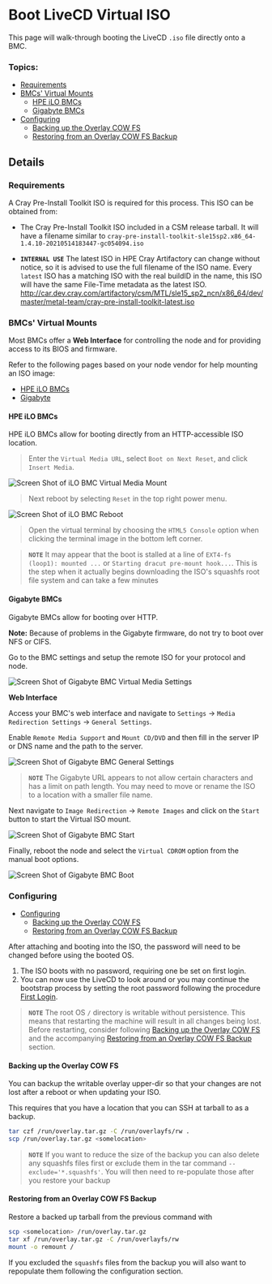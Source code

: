 # Boot LiveCD Virtual ISO 

This page will walk-through booting the LiveCD `.iso` file directly onto a BMC.

### Topics:

* [Requirements](#requirements)
* [BMCs' Virtual Mounts](#bmcs-virtual-mounts)
  * [HPE iLO BMCs](#hpe-ilo-bmcs)
  * [Gigabyte BMCs](#gigabyte-bmcs)
* [Configuring](#configuring)
   * [Backing up the Overlay COW FS](#backing-up-the-overlay-cow-fs)
   * [Restoring from an Overlay COW FS Backup](#restoring-from-an-overlay-cow-fs-backup)

## Details

<a name="requirements"></a>   
### Requirements

A Cray Pre-Install Toolkit ISO is required for this process. This ISO can be obtained from:

- The Cray Pre-Install Toolkit ISO included in a CSM release tarball. It will have a filename similar to
  `cray-pre-install-toolkit-sle15sp2.x86_64-1.4.10-20210514183447-gc054094.iso`

- **`INTERNAL USE`** The latest ISO in HPE Cray Artifactory can change without notice, so it is advised to use the full filename of the ISO name. Every `latest` ISO has a matching ISO with the real buildID in the name, this ISO will have the same File-Time metadata as the latest ISO.
  http://car.dev.cray.com/artifactory/csm/MTL/sle15_sp2_ncn/x86_64/dev/master/metal-team/cray-pre-install-toolkit-latest.iso

<a name="bmcs-virtual-mounts"></a>
### BMCs' Virtual Mounts

Most BMCs offer a **Web Interface** for controlling the node and for providing access to its BIOS and firmware. 

Refer to the following pages based on your node vendor for help mounting an ISO image:

* [HPE iLO BMCs](#hpe-ilo-bmcs)
* [Gigabyte](#gigabyte-bmcs)

<a name="hpe-ilo-bmcs"></a>
#### HPE iLO BMCs

HPE iLO BMCs allow for booting directly from an HTTP-accessible ISO location.

> Enter the `Virtual Media URL`, select `Boot on Next Reset`, and click `Insert Media`.

![Screen Shot of iLO BMC Virtual Media Mount](../img/bmc-virtual-media-ilo.png)

> Next reboot by selecting `Reset` in the top right power menu.

![Screen Shot of iLO BMC Reboot](../img/bmc-reboot-ilo.png)

> Open the virtual terminal by choosing the `HTML5 Console` option when clicking the terminal image in the bottom left corner.

> **`NOTE`** It may appear that the boot is stalled at a line of `EXT4-fs (loop1): mounted ...` or `Starting dracut pre-mount hook...`. This is the step when it actually begins downloading the ISO's squashfs root file system and can take a few minutes

<a name="gigabyte-bmcs"></a>
#### Gigabyte BMCs

Gigabyte BMCs allow for booting over HTTP.

**Note:** Because of problems in the Gigabyte firmware, do not try to boot over NFS or CIFS. 

Go to the BMC settings and setup the remote ISO for your protocol and node.

![Screen Shot of Gigabyte BMC Virtual Media Settings](../img/bmc-virtual-media-gigabyte-settings.png)

**Web Interface**

Access your BMC's web interface and navigate to `Settings` -> `Media Redirection Settings` -> `General Settings`.

Enable `Remote Media Support` and `Mount CD/DVD` and then fill in the server IP or DNS name and the path to the server.

![Screen Shot of Gigabyte BMC General Settings](../img/bmc-virtual-media-settings-gigabyte.png)

> **`NOTE`** The Gigabyte URL appears to not allow certain characters and has a limit on path length. You may need to move or rename the ISO to a location with a smaller file name.

Next navigate to `Image Redirection` -> `Remote Images` and click on the `Start` button to start the Virtual ISO mount.

![Screen Shot of Gigabyte BMC Start](../img/bmc-virtual-media-start-gigabyte.png)

Finally, reboot the node and select the `Virtual CDROM` option from the manual boot options.

![Screen Shot of Gigabyte BMC Boot](../img/bmc-virtual-media-boot-gigabyte.png)

<a name="configuring"></a>
### Configuring

* [Configuring](#configuring)
   * [Backing up the Overlay COW FS](#backing-up-the-overlay-cow-fs)
   * [Restoring from an Overlay COW FS Backup](#restoring-from-an-overlay-cow-fs-backup)


After attaching and booting into the ISO, the password will need to be changed before using 
the booted OS.

1. The ISO boots with no password, requiring one be set on first login.
2. You can now use the LiveCD to look around or you may continue the bootstrap process by setting the root password
following the procedure [First Login](bootstrap_livecd_remote_iso.md#first-login).


> **`NOTE`** The root OS `/` directory is writable without persistence. This means that restarting the machine will result in all changes being lost. Before restarting, consider following [Backing up the Overlay COW FS](#backing-up-the-overlay-cow-fs) and the accompanying [Restoring from an Overlay COW FS Backup](#restoring-from-an-overlay-cow-fs-backup) section.

<a name="backing-up-the-overlay-cow-fs"></a>
#### Backing up the Overlay COW FS

You can backup the writable overlay upper-dir so that your changes are not lost after a reboot or when updating your ISO.

This requires that you have a location that you can SSH at tarball to as a backup.

```bash
tar czf /run/overlay.tar.gz -C /run/overlayfs/rw .
scp /run/overlay.tar.gz <somelocation>
```
> **`NOTE`** If you want to reduce the size of the backup you can also delete any squashfs files first or exclude them in the tar command `--exclude='*.squashfs'`. You will then need to re-populate those after you restore your backup


<a name="restoring-from-an-overlay-cow-fs-backup"></a>
#### Restoring from an Overlay COW FS Backup

Restore a backed up tarball from the previous command with

```bash
scp <somelocation> /run/overlay.tar.gz
tar xf /run/overlay.tar.gz -C /run/overlayfs/rw
mount -o remount /
```

If you excluded the `squashfs` files from the backup you will also want to repopulate them following the configuration section.
